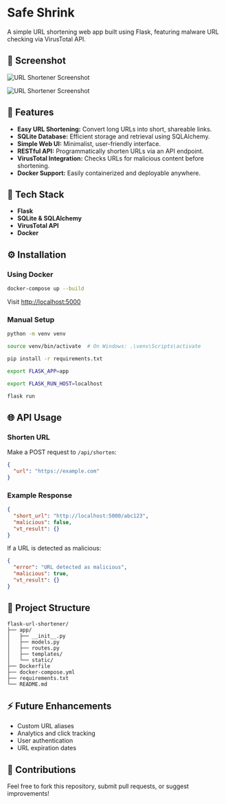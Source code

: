 # Safe Shrink

A simple URL shortening web app built using Flask, featuring malware URL checking via VirusTotal API.

## 📸 Screenshot

![URL Shortener Screenshot](https://i.postimg.cc/zvS9gdSp/Screenshot-2025-03-17-at-7-23-32-PM.png)

![URL Shortener Screenshot](https://i.postimg.cc/1RGx2th6/Screenshot-2025-03-17-at-7-23-51-PM.png)

## 🎯 Features

- **Easy URL Shortening:** Convert long URLs into short, shareable links.
- **SQLite Database:** Efficient storage and retrieval using SQLAlchemy.
- **Simple Web UI:** Minimalist, user-friendly interface.
- **RESTful API:** Programmatically shorten URLs via an API endpoint.
- **VirusTotal Integration:** Checks URLs for malicious content before shortening.
- **Docker Support:** Easily containerized and deployable anywhere.

## 🚀 Tech Stack

- **Flask**
- **SQLite & SQLAlchemy**
- **VirusTotal API**
- **Docker**

## ⚙️ Installation

### Using Docker

```bash
docker-compose up --build
```

Visit [http://localhost:5000](http://localhost:5000)

### Manual Setup

```bash
python -m venv venv

source venv/bin/activate  # On Windows: .\venv\Scripts\activate

pip install -r requirements.txt

export FLASK_APP=app

export FLASK_RUN_HOST=localhost

flask run
```

## 🌐 API Usage

### Shorten URL

Make a POST request to `/api/shorten`:

```json
{
  "url": "https://example.com"
}
```

### Example Response

```json
{
  "short_url": "http://localhost:5000/abc123",
  "malicious": false,
  "vt_result": {}
}
```

If a URL is detected as malicious:

```json
{
  "error": "URL detected as malicious",
  "malicious": true,
  "vt_result": {}
}
```

## 📁 Project Structure

```
flask-url-shortener/
├── app/
│   ├── __init__.py
│   ├── models.py
│   ├── routes.py
│   ├── templates/
│   └── static/
├── Dockerfile
├── docker-compose.yml
├── requirements.txt
└── README.md
```

## ⚡ Future Enhancements

- Custom URL aliases
- Analytics and click tracking
- User authentication
- URL expiration dates

## 🤝 Contributions

Feel free to fork this repository, submit pull requests, or suggest improvements!